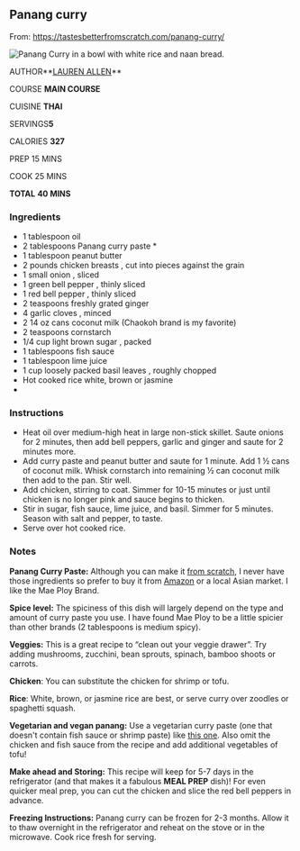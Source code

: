 ## Panang curry

From: https://tastesbetterfromscratch.com/panang-curry/

![Panang Curry in a bowl with white rice and naan bread.](https://tastesbetterfromscratch.com/wp-content/uploads/2019/12/Panaang-Curry-8-500x500.jpg)

AUTHOR**[LAUREN ALLEN](https://tastesbetterfromscratch.com/about/)**

COURSE **MAIN COURSE**

CUISINE **THAI**

SERVINGS**5**

CALORIES **327**

 PREP 15 MINS

 COOK 25 MINS

 **TOTAL** **40 MINS**

### Ingredients

- 1 tablespoon oil
- 2 tablespoons Panang curry paste *
- 1 tablespoon peanut butter
- 2 pounds chicken breasts , cut into pieces against the grain
- 1 small onion , sliced
- 1 green bell pepper , thinly sliced
- 1 red bell pepper , thinly sliced
- 2 teaspoons freshly grated ginger
- 4 garlic cloves , minced
- 2 14 oz cans coconut milk (Chaokoh brand is my favorite)
- 2 teaspoons cornstarch
- 1/4 cup light brown sugar , packed
- 1 tablespoons fish sauce
- 1 tablespoon lime juice
- 1 cup loosely packed basil leaves , roughly chopped
- Hot cooked rice white, brown or jasmine
- 

### Instructions 

- Heat oil over medium-high heat in large non-stick skillet. Saute onions for 2 minutes, then add bell peppers, garlic and ginger and saute for 2 minutes more.
- Add curry paste and peanut butter and saute for 1 minute. Add 1 ½ cans of coconut milk. Whisk cornstarch into remaining ½ can coconut milk then add to the pan. Stir well.
- Add chicken, stirring to coat. Simmer for 10-15 minutes or just until chicken is no longer pink and sauce begins to thicken.
- Stir in sugar, fish sauce, lime juice, and basil. Simmer for 5 minutes. Season with salt and pepper, to taste.
- Serve over hot cooked rice.

### Notes

**Panang Curry Paste:** Although you can make it [from scratch](https://www.epicurious.com/recipes/food/views/panang-curry-paste-367765), I never have those ingredients so prefer to buy it from [Amazon](https://amzn.to/34M9ows) or a local Asian market. I like the Mae Ploy Brand. 

**Spice level:** The spiciness of this dish will largely depend on the type and amount of curry paste you use. I have found Mae Ploy to be a little spicier than other brands (2 tablespoons is medium spicy).

**Veggies:** This is a great recipe to “clean out your veggie drawer”. Try adding mushrooms, zucchini, bean sprouts, spinach, bamboo shoots or carrots.

**Chicken**: You can substitute the chicken for shrimp or tofu.

**Rice**: White, brown, or jasmine rice are best, or serve curry over zoodles or spaghetti squash. 

**Vegetarian and vegan panang:** Use a vegetarian curry paste (one that doesn't contain fish sauce or shrimp paste) like [this one](https://amzn.to/36V7CL2). Also omit the chicken and fish sauce from the recipe and add additional vegetables of tofu!

**Make ahead and Storing:** This recipe will keep for 5-7 days in the refrigerator (and that makes it a fabulous **MEAL PREP** dish)! For even quicker meal prep, you can cut the chicken and slice the red bell peppers in advance.

**Freezing Instructions:** Panang curry can be frozen for 2-3 months. Allow it to thaw overnight in the refrigerator and reheat on the stove or in the microwave. Cook rice fresh for serving.